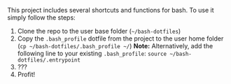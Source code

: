 This project includes several shortcuts and functions for bash. To use it simply follow the steps:
1. Clone the repo to the user base folder (`~/bash-dotfiles`)
2. Copy the `.bash_profile` dotfile from the project to the user home folder (`cp ~/bash-dotfiles/.bash_profile ~/`)
   **Note:** Alternatively, add the following line to your existing `.bash_profile`: `source ~/bash-dotfiles/.entrypoint`
3. ???
4. Profit!
